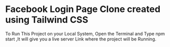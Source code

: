 # Facebook Login Page Clone created using Tailwind CSS

To Run This Project on your Local System,
Open the Terminal and Type npm start
,It will give you a live server Link where the project will be Running.
